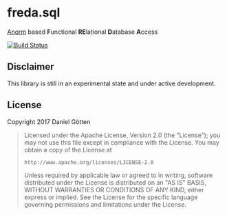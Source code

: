 # freda.sql
[Anorm](https://www.playframework.com/documentation/2.6.x/Anorm) based **F**unctional **RE**lational **D**atabase **A**ccess

[![Build Status](https://travis-ci.org/dangoe/freda.svg?branch=master)](https://travis-ci.org/dangoe/freda)

## Disclaimer
This library is still in an experimental state and under active development.

## License

Copyright 2017 Daniel Götten

> Licensed under the Apache License, Version 2.0 (the "License");
> you may not use this file except in compliance with the License.
> You may obtain a copy of the License at
>
>     http://www.apache.org/licenses/LICENSE-2.0
>
> Unless required by applicable law or agreed to in writing, software
> distributed under the License is distributed on an "AS IS" BASIS,
> WITHOUT WARRANTIES OR CONDITIONS OF ANY KIND, either express or implied.
> See the License for the specific language governing permissions and
> limitations under the License.
